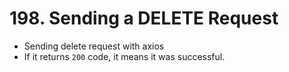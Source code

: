 # 198. Sending a DELETE Request
- Sending delete request with axios
- If it returns `200` code, it means it was successful.